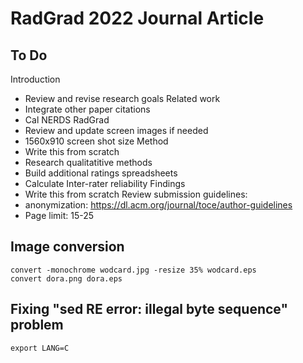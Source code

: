 # RadGrad 2022 Journal Article

## To Do
Introduction
  * Review and revise research goals
Related work
  * Integrate other paper citations
  * Cal NERDS
RadGrad
  * Review and update screen images if needed
  * 1560x910 screen shot size
Method
  * Write this from scratch
  * Research qualitatitive methods
  * Build additional ratings spreadsheets
  * Calculate Inter-rater reliability
Findings
  * Write this from scratch
Review submission guidelines: 
  * anonymization: https://dl.acm.org/journal/toce/author-guidelines
  * Page limit: 15-25

## Image conversion

```
convert -monochrome wodcard.jpg -resize 35% wodcard.eps
convert dora.png dora.eps
```

## Fixing "sed RE error: illegal byte sequence" problem

```
export LANG=C
```
